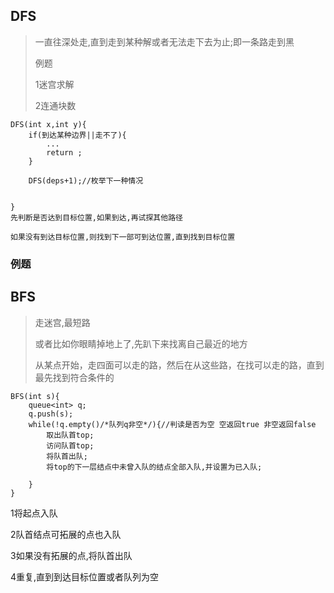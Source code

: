 ## DFS

>一直往深处走,直到走到某种解或者无法走下去为止;即一条路走到黑
>
>例题
>
>1迷宫求解
>
>2连通块数
>
>

```
DFS(int x,int y){
	if(到达某种边界||走不了){
		...
		return ;
	}
	
	DFS(deps+1);//枚举下一种情况
		

}
先判断是否达到目标位置,如果到达,再试探其他路径

如果没有到达目标位置,则找到下一部可到达位置,直到找到目标位置

```





### 例题

## BFS

>走迷宫,最短路
>
>或者比如你眼睛掉地上了,先趴下来找离自己最近的地方
>
>从某点开始，走四面可以走的路，然后在从这些路，在找可以走的路，直到最先找到符合条件的

```
BFS(int s){
	queue<int> q;
	q.push(s);
	while(!q.empty()/*队列q非空*/){//判读是否为空 空返回true 非空返回false
		取出队首top;
		访问队首top;
		将队首出队;
		将top的下一层结点中未曾入队的结点全部入队,并设置为已入队;
		
	}
}

```



1将起点入队

2队首结点可拓展的点也入队

3如果没有拓展的点,将队首出队

4重复,直到到达目标位置或者队列为空

